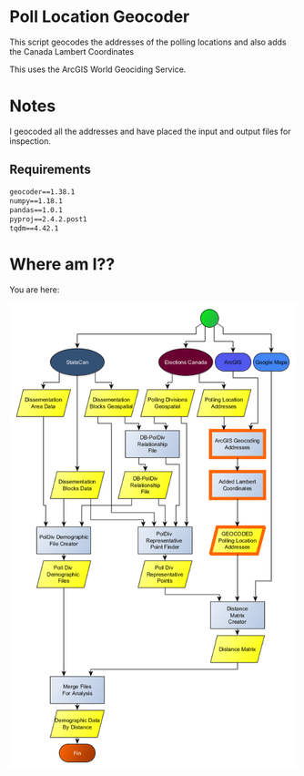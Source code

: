 # Poll Location Geocoder

This script geocodes the addresses of the polling locations and also adds the Canada Lambert Coordinates

This uses the ArcGIS World Geociding Service.

# Notes

I geocoded all the addresses and have placed the input and output files for inspection.  

## Requirements 

	geocoder==1.38.1
	numpy==1.18.1
	pandas==1.0.1
	pyproj==2.4.2.post1
	tqdm==4.42.1

# Where am I??

You are here:

![Poll Location Geocoder](https://github.com/canada-poll-location-analysis/poll-location-geocoder/blob/master/Poll%20Location%20Geocoder.png?raw=true)
